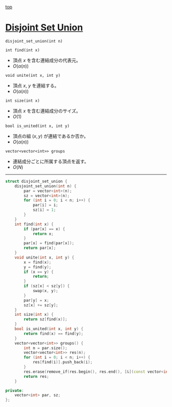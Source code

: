 [top](../README.md)

# [Disjoint Set Union](./dsu.hpp)

`disjoint_set_union(int n)`

`int find(int x)`
- 頂点 $x$ を含む連結成分の代表元。
- $O(\alpha(n))$

`void unite(int x, int y)`
- 頂点 $x$, $y$ を連結する。
- $O(\alpha(n))$

`int size(int x)`
- 頂点 $x$ を含む連結成分のサイズ。
- $O(1)$

`bool is_united(int x, int y)`
- 頂点の組 $(x, y)$ が連結であるか否か。
- $O(\alpha(n))$

`vector<vector<int>> groups`
- 連結成分ごとに所属する頂点を返す。
- $O(N)$

---

```cpp
struct disjoint_set_union {
    disjoint_set_union(int n) {
        par = vector<int>(n);
        sz = vector<int>(n);
        for (int i = 0; i < n; i++) {
            par[i] = i;
            sz[i] = 1;
        }
    }
    int find(int x) {
        if (par[x] == x) {
            return x;
        }
        par[x] = find(par[x]);
        return par[x];
    }
    void unite(int x, int y) {
        x = find(x);
        y = find(y);
        if (x == y) {
            return;
        }
        if (sz[x] < sz[y]) {
            swap(x, y);
        }
        par[y] = x;
        sz[x] += sz[y];
    }
    int size(int x) {
        return sz[find(x)];
    }
    bool is_united(int x, int y) {
        return find(x) == find(y);
    }
    vector<vector<int>> groups() {
        int n = par.size();
        vector<vector<int>> res(n);
        for (int i = 0; i < n; i++) {
            res[find(i)].push_back(i);
        }
        res.erase(remove_if(res.begin(), res.end(), [&](const vector<int>& v) { return v.empty(); }), res.end());
        return res;
    }

private:
    vector<int> par, sz;
};
```